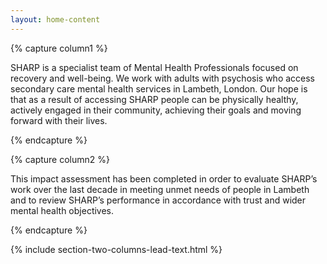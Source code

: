 ```yaml
---
layout: home-content
---
```


{% capture column1 %}

SHARP is a specialist team of Mental Health Professionals focused on recovery and well-being. 
We work with adults with psychosis who access secondary care mental health services in Lambeth, London. 
Our hope is that as a result of accessing SHARP people can be physically healthy, actively engaged in their community, 
achieving their goals and moving forward with their lives.

{% endcapture %}




{% capture column2 %}

This impact assessment has been completed in order to evaluate SHARP’s work over the last decade 
in meeting unmet needs of people in Lambeth and to review SHARP’s performance in accordance with 
trust and wider mental health objectives.


{% endcapture %}




{% include section-two-columns-lead-text.html  %}
